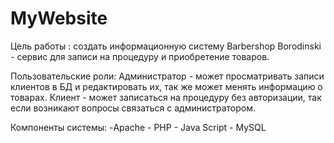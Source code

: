 # MyWebsite
Цель работы : создать информационную систему Barbershop Borodinski - сервис для записи на процедуру и приобретение товаров.

Пользовательские роли: Администратор - может просматривать записи клиентов в БД и редактировать их, так же может менять информацию о товарах.
                       Клиент - может записаться на процедуру без авторизации, так если возникают вопросы связаться с администратором.

Компоненты системы: -Apache - PHP - Java Script - MySQL 
